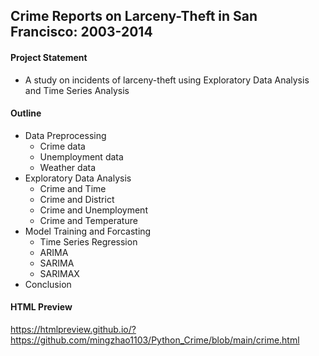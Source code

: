 ## Crime Reports on Larceny-Theft in San Francisco: 2003-2014

#### Project Statement 

- A study on incidents of larceny-theft using Exploratory Data Analysis and Time Series Analysis

#### Outline

- Data Preprocessing
  - Crime data
  - Unemployment data
  - Weather data
- Exploratory Data Analysis
  - Crime and Time
  - Crime and District
  - Crime and Unemployment
  - Crime and Temperature
- Model Training and Forcasting
  - Time Series Regression
  - ARIMA
  - SARIMA
  - SARIMAX
- Conclusion  

#### HTML Preview

https://htmlpreview.github.io/?https://github.com/mingzhao1103/Python_Crime/blob/main/crime.html
